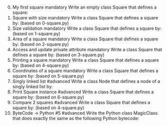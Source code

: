 0. My first square
mandatory
Write an empty class Square that defines a square:
1. Square with size
mandatory
Write a class Square that defines a square by: (based on 0-square.py)
2. Size validation
mandatory
Write a class Square that defines a square by: (based on 1-square.py)
3. Area of a square
mandatory
Write a class Square that defines a square by: (based on 2-square.py)
4. Access and update private attribute
mandatory
Write a class Square that defines a square by: (based on 3-square.py)
5. Printing a square
mandatory
Write a class Square that defines a square by: (based on 4-square.py)
6. Coordinates of a square
mandatory
Write a class Square that defines a square by: (based on 5-square.py)
7. Singly linked list
#advanced
Write a class Node that defines a node of a singly linked list by:
8. Print Square instance
#advanced
Write a class Square that defines a square by: (based on 6-square.py)
9. Compare 2 squares
#advanced
Write a class Square that defines a square by: (based on 4-square.py)
10. ByteCode -> Python #5
#advanced
Write the Python class MagicClass that does exactly the same as the following Python bytecode:
